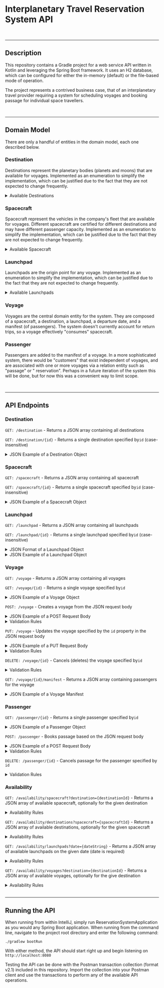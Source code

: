 # Interplanetary Travel Reservation System API

<br>
<hr>

## Description ##

This repository contains a Gradle project for a web service API written in Kotlin and leveraging the Spring Boot framework. It uses an H2 database, which can be configured for either the in-memory (default) or the file-based mode of operation.

The project represents a contrived business case, that of an interplanetary travel provider requiring a system for
scheduling voyages and booking passage for individual space travellers.

<br>
<hr>

## Domain Model ##

There are only a handful of entities in the domain model, each one described below.

### Destination ###

Destinations represent the planetary bodies (planets and moons) that are available for voyages. Implemented as an
enumeration to simplify the implementation, which can be justified due to the fact that they are not expected to change
frequently.

<details>
    <summary>Available Destinations</summary>

- Callisto
- Europa
- Ganymede
- Io
- Luna
- Mars
- Titan
</details>

### Spacecraft ###

Spacecraft represent the vehicles in the company's fleet that are available for voyages. Different spacecraft are
certified for different destinations and may have different passenger capacity. Implemented as an enumeration to
simplify the implementation, which can be justified due to the fact that they are not expected to change frequently.

<details>
    <summary>Available Spacecraft</summary>

- UNS-001 (capacity of 100, certified for Luna only)
- UNS-002 (capacity of 100, certified for Luna only)
- UNS-003 (capacity of 100, certified for Luna only)
- UNS-004 (capacity of 60, certified for Luna and Mars only)
- UNS-005 (capacity of 60, certified for Luna and Mars only)
- UNS-006 (capacity of 60, certified for Luna and Mars only)
- UNS-007 (capacity of 60, certified for Luna and Mars only)
- UNS-008 (capacity of 20, certified for all destinations)
- UNS-009 (capacity of 20, certified for all destinations)
- UNS-010 (capacity of 20, certified for all destinations)
</details>

### Launchpad ###

Launchpads are the origin point for any voyage. Implemented as an enumeration to simplify the implementation, which can
be justified due to the fact that they are not expected to change frequently.

<details>
    <summary>Available Launchpads</summary>

- Launch Pad #1
- Launch Pad #2
- Launch Pad #3
</details>

### Voyage ###

Voyages are the central domain entity for the system. They are composed of a spacecraft, a destination, a launchpad, a
departure date, and a manifest (of passengers). The system doesn't currently account for return trips, so a voyage
effectively "consumes" spacecraft.

### Passenger ###

Passengers are added to the manifest of a voyage. In a more sophisticated system, there would be "customers" that exist
independent of voyages, and are associated with one or more voyages via a relation entity such as "passage" or "
reservation". Perhaps in a future iteration of the system this will be done, but for now this was a convenient way to
limit scope.

<br>
<hr>

## API Endpoints ##

### Destination ###

`GET: /destination` - Returns a JSON array containing all destinations

`GET: /destination/{id}` - Returns a single destination specified by`id` (case-insensitive)

<details>
    <summary>JSON Example of a Destination Object</summary>

```json
{
  "id": "EUROPA",
  "name": "Europa",
  "description": "Slightly smaller than Earth's Moon...",
  "diameter": "3,121 km",
  "gravity": "0.134 g",
  "orbit": "Orbits Jupiter once every 85 hours",
  "rotation": "Tidally locked with Jupiter",
  "day": "85 hours"
}
```
</details>

### Spacecraft ###

`GET: /spacecraft` - Returns a JSON array containing all spacecraft

`GET: /spacecraft/{id}` - Returns a single spacecraft specified by`id` (case-insensitive)

<details>
    <summary>JSON Example of a Spacecraft Object</summary>

```json
{
  "id": "UNS_008",
  "description": "United Nations Starship, Outer System Fleet",
  "designation": "UNS 008",
  "capacity": 20,
  "destinations": [
    "CALLISTO",
    "EUROPA",
    "GANYMEDE",
    "IO",
    "LUNA",
    "MARS",
    "TITAN"
  ]
}
```
</details>

### Launchpad ###

`GET: /launchpad` - Returns a JSON array containing all launchpads

`GET: /launchpad/{id}` - Returns a single launchpad specified by`id` (case-insensitive)

<details>
    <summary>JSON Format of a Launchpad Object</summary>

```json
{
  "id": "string",
  "description": "string",
  "designation": "string"
}
```
</details>

<details>
    <summary>JSON Example of a Launchpad Object</summary>

```json
{
  "id": "LP_001",
  "description": "Launch Pad #1",
  "designation": "LP1"
}
```
</details>

### Voyage ###

`GET: /voyage` - Returns a JSON array containing all voyages

`GET: /voyage/{id}` - Returns a single voyage specified by`id` 

<details>
    <summary>JSON Example of a Voyage Object</summary>

```json
{
  "id": 1,
  "spacecraft": {
    "id": "UNS_001",
    "description": "United Nations Starship, Lunar Fleet",
    "designation": "UNS 001",
    "capacity": 100,
    "destinations": [
      "LUNA"
    ]
  },
  "launchpad": {
    "id": "LP_001",
    "description": "Launch Pad #1",
    "designation": "LP1"
  },
  "destination": {
    "id": "LUNA",
    "name": "Luna",
    "description": "Luna is the only moon of Earth...",
    "diameter": "3,475 km",
    "gravity": "0.1654 g",
    "orbit": "Orbits Earth every 708 hours",
    "rotation": "Tidally locked with Earth",
    "day": "708 hours"
  },
  "departure": "2021-03-30T00:00:00.000+00:00"
}
```
</details>

`POST: /voyage` - Creates a voyage from the JSON request body

<details>
    <summary>JSON Example of a POST Request Body</summary>

```json
{
  "spacecraft": "UNS_001",
  "launchpad": "LP_001",
  "destination": "LUNA",
  "departure": "2021-03-30"
}
```
</details>

<details>
    <summary>Validation Rules</summary>

- The spacecraft must be available (not reserved for another voyage)
- The spacecraft must be certified for the destination
- The launchpad must be available on the departure date
- The departure date must be in the future
</details>

`PUT: /voyage` - Updates the voyage specified by the `id` property in the JSON request body

<details>
    <summary>JSON Example of a PUT Request Body</summary>

```json
{
  "id": 1,
  "spacecraft": "UNS_003",
  "launchpad": "LP_001",
  "departure": "2021-03-30"
}
```
</details>

<details>
    <summary>Validation Rules</summary>

- The spacecraft must be available (not reserved for another voyage)
- The spacecraft must be certified for the destination
- The launchpad must be available on the departure date
- The departure date must be in the future
</details>

`DELETE: /voyage/{id}` - Cancels (deletes) the voyage specified by`id`

<details>
    <summary>Validation Rules</summary>

- The manifest must be empty (no passengers)
- The departure date must be in the future
</details>

`GET: /voyage/{id}/manifest` - Returns a JSON array containing passengers for the voyage

<details>
    <summary>JSON Example of a Voyage Manifest</summary>

```json
[
  {
    "id": 1,
    "firstName": "Nick",
    "lastName": "Nicolosi"
  },
  {
    "id": 2,
    "firstName": "Nicole",
    "lastName": "Nicolosi"
  }
]
```
</details>


### Passenger ###

`GET: /passenger/{id}` - Returns a single passenger specified by`id`

<details>
    <summary>JSON Example of a Passenger Object</summary>

```json
{
  "id": 1,
  "firstName": "Nick",
  "lastName": "Nicolosi",
  "dateOfBirth": "1969-02-05T00:00:00.000+00:00",
  "voyage": {
    "id": 1,
    "spacecraft": {
      "id": "UNS_001",
      "description": "United Nations Starship, Lunar Fleet",
      "designation": "UNS 001",
      "capacity": 100,
      "destinations": [
        "LUNA"
      ]
    },
    "launchpad": {
      "id": "LP_001",
      "description": "Launch Pad #1",
      "designation": "LP1"
    },
    "destination": {
      "id": "LUNA",
      "name": "Luna",
      "description": "Luna is the only moon of Earth, and the fifth largest moon in the Solar System. It is one-quarter the diameter of Earth, making it the largest natural satellite in the Solar System relative to the size of its planet.",
      "diameter": "3,475 km",
      "gravity": "0.1654 g",
      "orbit": "Orbits Earth every 708 hours",
      "rotation": "Tidally locked with Earth",
      "day": "708 hours"
    },
    "departure": "2021-03-30T00:00:00.000+00:00"
  }
}
```
</details>

`POST: /passenger` - Books passage based on the JSON request body

<details>
    <summary>JSON Example of a POST Request Body</summary>

```json
{
  "voyageId": 1,
  "firstName": "Nick",
  "lastName": "Nicolosi",
  "dateOfBirth": "1969-02-05"
}
```
</details>

<details>
    <summary>Validation Rules</summary>

- The passenger date of birth must be in the past
- The departure date must be in the future
- The spacecraft must have capacity remaining
</details>

`DELETE: /passenger/{id}` - Cancels passage for the passenger specified by `id`

<details>
    <summary>Validation Rules</summary>

- The departure date must be in the future
</details>


### Availability ###

`GET: /availability/spacecraft?destination={destinationId}` - Returns a JSON array of available spacecraft, optionally for the given destination

<details>
    <summary>Availability Rules</summary>

- The spacecraft must be available (not reserved for another voyage)
- If a destination is specified, the spacecraft must be certified for the destination
</details>

`GET: /availability/destinations?spacecraft={spacecraftId}` - Returns a JSON array of available destinations, optionally for the given spacecraft

<details>
    <summary>Availability Rules</summary>

- An available spacecraft must be certified for the destination
- If a spacecraft is specified, that spacecraft must be available and certified for the destination
</details>

`GET: /availability/launchpads?date={dateString}` - Returns a JSON array of available launchpads on the given date (date is required)

<details>
    <summary>Availability Rules</summary>

- The launchpad must not be reserved for another voyage's departure date
</details>

`GET: /availability/voyages?destination={destinationId}` - Returns a JSON array of available voyages, optionally for the give destination

<details>
    <summary>Availability Rules</summary>

- The voyage must have a departure date in the future
- The spacecraft reserved for the voyage must have capacity remaining
- If a destination is specified, the voyage must have the same destination
</details>

<br>
<hr>

## Running the API ##

When running from within IntelliJ, simply run ReservationSystemApplication as you would any Spring Boot application. 
When running from the command line, navigate to the project root directory and enter the following command:

`./gradlew bootRun`

With either method, the API should start right up and begin listening on `http://localhost:8080`

Testing the API can be done with the Postman transaction collection (format v2.1) included in this repository.  Import the collection into your Postman client and use the transactions to perform any of the available API operations.